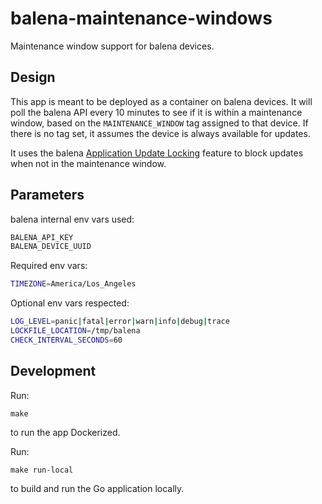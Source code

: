 # balena-maintenance-windows

Maintenance window support for balena devices.

## Design

This app is meant to be deployed as a container on balena devices. It will poll the balena API every 10 minutes to see if it is within a maintenance window, based on the `MAINTENANCE_WINDOW` tag assigned to that device. If there is no tag set, it assumes the device is always available for updates.

It uses the balena [Application Update Locking](https://www.balena.io/docs/learn/deploy/release-strategy/update-locking/) feature to block updates when not in the maintenance window.

## Parameters

balena internal env vars used:
```bash
BALENA_API_KEY
BALENA_DEVICE_UUID
```

Required env vars:
```bash
TIMEZONE=America/Los_Angeles
```

Optional env vars respected:
```bash
LOG_LEVEL=panic|fatal|error|warn|info|debug|trace
LOCKFILE_LOCATION=/tmp/balena
CHECK_INTERVAL_SECONDS=60
```

## Development

Run:
```
make
```
to run the app Dockerized.

Run:
```
make run-local
```
to build and run the Go application locally.
